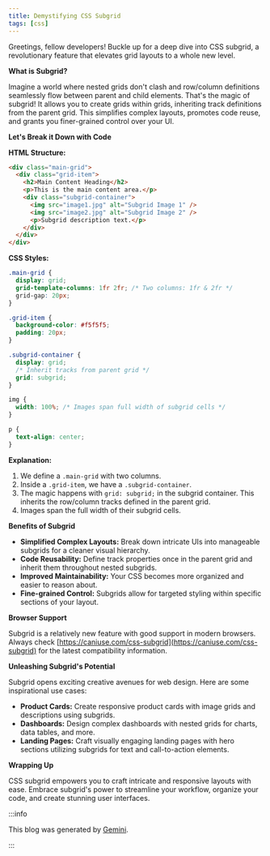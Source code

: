 ```yaml
---
title: Demystifying CSS Subgrid
tags: [css]
---
```


Greetings, fellow developers! Buckle up for a deep dive into CSS subgrid, a revolutionary feature that elevates grid layouts to a whole new level.

<!-- truncate -->

**What is Subgrid?**

Imagine a world where nested grids don't clash and row/column definitions seamlessly flow between parent and child elements. That's the magic of subgrid! It allows you to create grids within grids, inheriting track definitions from the parent grid. This simplifies complex layouts, promotes code reuse, and grants you finer-grained control over your UI.

**Let's Break it Down with Code**

**HTML Structure:**

```html
<div class="main-grid">
  <div class="grid-item">
    <h2>Main Content Heading</h2>
    <p>This is the main content area.</p>
    <div class="subgrid-container">
      <img src="image1.jpg" alt="Subgrid Image 1" />
      <img src="image2.jpg" alt="Subgrid Image 2" />
      <p>Subgrid description text.</p>
    </div>
  </div>
</div>
```

**CSS Styles:**

```css
.main-grid {
  display: grid;
  grid-template-columns: 1fr 2fr; /* Two columns: 1fr & 2fr */
  grid-gap: 20px;
}

.grid-item {
  background-color: #f5f5f5;
  padding: 20px;
}

.subgrid-container {
  display: grid;
  /* Inherit tracks from parent grid */
  grid: subgrid;
}

img {
  width: 100%; /* Images span full width of subgrid cells */
}

p {
  text-align: center;
}
```

**Explanation:**

1. We define a `.main-grid` with two columns.
2. Inside a `.grid-item`, we have a `.subgrid-container`.
3. The magic happens with `grid: subgrid;` in the subgrid container. This inherits the row/column tracks defined in the parent grid.
4. Images span the full width of their subgrid cells.

**Benefits of Subgrid**

- **Simplified Complex Layouts:** Break down intricate UIs into manageable subgrids for a cleaner visual hierarchy.
- **Code Reusability:** Define track properties once in the parent grid and inherit them throughout nested subgrids.
- **Improved Maintainability:** Your CSS becomes more organized and easier to reason about.
- **Fine-grained Control:** Subgrids allow for targeted styling within specific sections of your layout.

**Browser Support**

Subgrid is a relatively new feature with good support in modern browsers. Always check [https://caniuse.com/css-subgrid](https://caniuse.com/css-subgrid) for the latest compatibility information.

**Unleashing Subgrid's Potential**

Subgrid opens exciting creative avenues for web design. Here are some inspirational use cases:

- **Product Cards:** Create responsive product cards with image grids and descriptions using subgrids.
- **Dashboards:** Design complex dashboards with nested grids for charts, data tables, and more.
- **Landing Pages:** Craft visually engaging landing pages with hero sections utilizing subgrids for text and call-to-action elements.

**Wrapping Up**

CSS subgrid empowers you to craft intricate and responsive layouts with ease. Embrace subgrid's power to streamline your workflow, organize your code, and create stunning user interfaces.

:::info

This blog was generated by [Gemini](https://gemini.google.com).

:::
